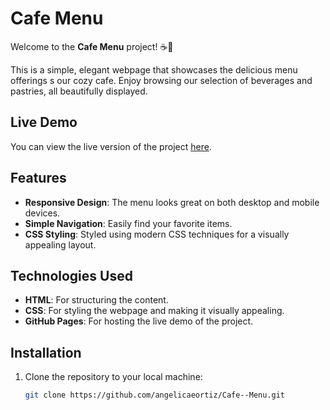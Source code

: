 # Cafe Menu

Welcome to the **Cafe Menu** project! ☕️🍰

This is a simple, elegant webpage that showcases the delicious menu offerings s our cozy cafe. Enjoy browsing our selection of beverages and pastries, all beautifully displayed.

## Live Demo

You can view the live version of the project [here](https://angelicaeortiz.github.io/Cafe--Menu/).

## Features

- **Responsive Design**: The menu looks great on both desktop and mobile devices.
- **Simple Navigation**: Easily find your favorite items.
- **CSS Styling**: Styled using modern CSS techniques for a visually appealing layout.

## Technologies Used

- **HTML**: For structuring the content.
- **CSS**: For styling the webpage and making it visually appealing.
- **GitHub Pages**: For hosting the live demo of the project.

## Installation

1. Clone the repository to your local machine:
   ```bash
   git clone https://github.com/angelicaeortiz/Cafe--Menu.git
